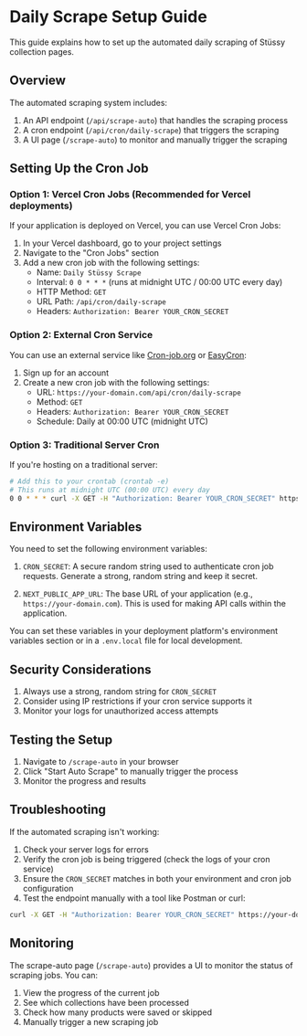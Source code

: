 # Daily Scrape Setup Guide

This guide explains how to set up the automated daily scraping of Stüssy collection pages.

## Overview

The automated scraping system includes:

1. An API endpoint (`/api/scrape-auto`) that handles the scraping process
2. A cron endpoint (`/api/cron/daily-scrape`) that triggers the scraping
3. A UI page (`/scrape-auto`) to monitor and manually trigger the scraping

## Setting Up the Cron Job

### Option 1: Vercel Cron Jobs (Recommended for Vercel deployments)

If your application is deployed on Vercel, you can use Vercel Cron Jobs:

1. In your Vercel dashboard, go to your project settings
2. Navigate to the "Cron Jobs" section
3. Add a new cron job with the following settings:
   - Name: `Daily Stüssy Scrape`
   - Interval: `0 0 * * *` (runs at midnight UTC / 00:00 UTC every day)
   - HTTP Method: `GET`
   - URL Path: `/api/cron/daily-scrape`
   - Headers: `Authorization: Bearer YOUR_CRON_SECRET`

### Option 2: External Cron Service

You can use an external service like [Cron-job.org](https://cron-job.org) or [EasyCron](https://www.easycron.com):

1. Sign up for an account
2. Create a new cron job with the following settings:
   - URL: `https://your-domain.com/api/cron/daily-scrape`
   - Method: `GET`
   - Headers: `Authorization: Bearer YOUR_CRON_SECRET`
   - Schedule: Daily at 00:00 UTC (midnight UTC)

### Option 3: Traditional Server Cron

If you're hosting on a traditional server:

```bash
# Add this to your crontab (crontab -e)
# This runs at midnight UTC (00:00 UTC) every day
0 0 * * * curl -X GET -H "Authorization: Bearer YOUR_CRON_SECRET" https://your-domain.com/api/cron/daily-scrape
```

## Environment Variables

You need to set the following environment variables:

1. `CRON_SECRET`: A secure random string used to authenticate cron job requests. Generate a strong, random string and keep it secret.

2. `NEXT_PUBLIC_APP_URL`: The base URL of your application (e.g., `https://your-domain.com`). This is used for making API calls within the application.

You can set these variables in your deployment platform's environment variables section or in a `.env.local` file for local development.

## Security Considerations

1. Always use a strong, random string for `CRON_SECRET`
2. Consider using IP restrictions if your cron service supports it
3. Monitor your logs for unauthorized access attempts

## Testing the Setup

1. Navigate to `/scrape-auto` in your browser
2. Click "Start Auto Scrape" to manually trigger the process
3. Monitor the progress and results

## Troubleshooting

If the automated scraping isn't working:

1. Check your server logs for errors
2. Verify the cron job is being triggered (check the logs of your cron service)
3. Ensure the `CRON_SECRET` matches in both your environment and cron job configuration
4. Test the endpoint manually with a tool like Postman or curl:

```bash
curl -X GET -H "Authorization: Bearer YOUR_CRON_SECRET" https://your-domain.com/api/cron/daily-scrape
```

## Monitoring

The scrape-auto page (`/scrape-auto`) provides a UI to monitor the status of scraping jobs. You can:

1. View the progress of the current job
2. See which collections have been processed
3. Check how many products were saved or skipped
4. Manually trigger a new scraping job

